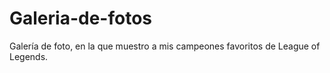 # Galeria-de-fotos
Galería de foto, en la que muestro a mis campeones favoritos de League of Legends.
